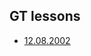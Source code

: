 ## GT lessons

- [12.08.2002](https://western-appeal-39b.notion.site/GenTech-Dec-8-2022-3cab9d26bfe24493a8646f84cd002837)
